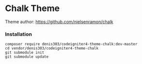 # Chalk Theme

Theme author: https://github.com/nielsenramon/chalk

### Installation

```
composer require denis303/codeigniter4-theme-chalk:dev-master
cd vendor/denis303/codeigniter4-theme-chalk
git submodule init
git submodule update
```
